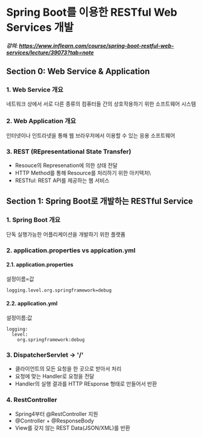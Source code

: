 # Spring Boot를 이용한 RESTful Web Services 개발

##### 강의: https://www.inflearn.com/course/spring-boot-restful-web-services/lecture/39073?tab=note


## Section 0: Web Service & Application
### 1. Web Service 개요
네트워크 상에서 서로 다른 종류의 컴퓨터들 간의 상호작용하기 위한 소프트웨어 시스템


### 2. Web Application 개요
인터넷이나 인트라넷을 통해 웹 브라우저에서 이용할 수 있는 응용 소프트웨어


### 3. REST (REpresentational State Transfer)
- Resouce의 Represenation에 의한 상태 전달
- HTTP Method를 통해 Resource를 처리하기 위한 아키텍처\
- RESTful: REST API를 제공하는 웹 서비스 


## Section 1: Spring Boot로 개발하는 RESTful Service
### 1. Spring Boot 개요
단독 실행가능한 어플리케이션을 개발하기 위한 플랫폼

### 2. application.properties vs appication.yml
#### 2.1. application.properties
설정이름=값
``` 
logging.level.org.springframework=debug
``` 

#### 2.2. application.yml
설정이름:값
```
logging:
  level:
    org.springframework:debug
``` 

### 3. DispatcherServlet → '/'
- 클라이언트의 모든 요청을 한 곳으로 받아서 처리
- 요청에 맞는 Handler로 요청을 전달
- Handler의 실행 결과를 HTTP REsponse 형태로 만들어서 반환

### 4. RestController
- Spring4부터 @RestController 지원
- @Controller + @ResponseBody
- View를 갖지 않는 REST Data(JSON/XML)를 반환 
